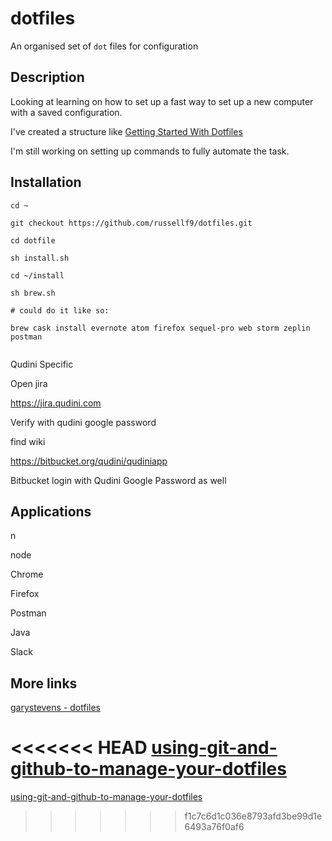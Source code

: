 # dotfiles
An organised set of `dot` files for configuration


## Description

Looking at learning on how to set up a fast way to set up a new computer with a saved configuration.

I've created a structure like [Getting Started With Dotfiles](https://medium.com/@webprolific/getting-started-with-dotfiles-43c3602fd789)

I'm still working on setting up commands to fully automate the task.

## Installation


```
cd ~

git checkout https://github.com/russellf9/dotfiles.git

cd dotfile

sh install.sh

cd ~/install

sh brew.sh

# could do it like so:

brew cask install evernote atom firefox sequel-pro web storm zeplin postman


```

Qudini Specific

Open jira

https://jira.qudini.com

Verify with qudini google password

find wiki

https://bitbucket.org/qudini/qudiniapp


Bitbucket login with Qudini Google Password as well


## Applications

n

node



Chrome

Firefox

Postman

Java

Slack






## More links

[garystevens - dotfiles](https://github.com/garystevens/dotfiles)

<<<<<<< HEAD
[using-git-and-github-to-manage-your-dotfiles](http://blog.smalleycreative.com/tutorials/using-git-and-github-to-manage-your-dotfiles/)
=======
[using-git-and-github-to-manage-your-dotfiles](using-git-and-github-to-manage-your-dotfiles)
>>>>>>> f1c7c6d1c036e8793afd3be99d1e6493a76f0af6

